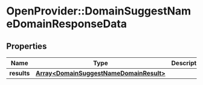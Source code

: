 # OpenProvider::DomainSuggestNameDomainResponseData

## Properties
Name | Type | Description | Notes
------------ | ------------- | ------------- | -------------
**results** | [**Array&lt;DomainSuggestNameDomainResult&gt;**](DomainSuggestNameDomainResult.md) |  | [optional] 

